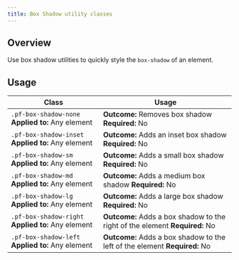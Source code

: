 ```yaml
---
title: Box Shadow utility classes
---
```


## Overview

Use box shadow utilities to quickly style the `box-shadow` of an element.

## Usage

| Class | Usage |
| -- | -- |
| `.pf-box-shadow-none` **Applied to:** Any element |  **Outcome:** Removes box shadow **Required:** No |
| `.pf-box-shadow-inset` **Applied to:** Any element |  **Outcome:** Adds an inset box shadow **Required:** No |
| `.pf-box-shadow-sm` **Applied to:** Any element |  **Outcome:** Adds a small box shadow **Required:** No |
| `.pf-box-shadow-md` **Applied to:** Any element |  **Outcome:** Adds a medium box shadow **Required:** No |
| `.pf-box-shadow-lg` **Applied to:** Any element |  **Outcome:** Adds a large box shadow **Required:** No |
| `.pf-box-shadow-right` **Applied to:** Any element |  **Outcome:** Adds a box shadow to the right of the element **Required:** No |
| `.pf-box-shadow-left` **Applied to:** Any element |  **Outcome:** Adds a box shadow to the left of the element **Required:** No |

